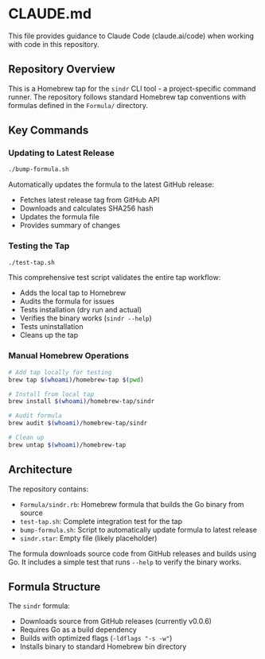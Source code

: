 # CLAUDE.md

This file provides guidance to Claude Code (claude.ai/code) when working with code in this repository.

## Repository Overview

This is a Homebrew tap for the `sindr` CLI tool - a project-specific command runner. The repository follows standard Homebrew tap conventions with formulas defined in the `Formula/` directory.

## Key Commands

### Updating to Latest Release
```bash
./bump-formula.sh
```
Automatically updates the formula to the latest GitHub release:
- Fetches latest release tag from GitHub API
- Downloads and calculates SHA256 hash
- Updates the formula file
- Provides summary of changes

### Testing the Tap
```bash
./test-tap.sh
```
This comprehensive test script validates the entire tap workflow:
- Adds the local tap to Homebrew
- Audits the formula for issues
- Tests installation (dry run and actual)
- Verifies the binary works (`sindr --help`)
- Tests uninstallation
- Cleans up the tap

### Manual Homebrew Operations
```bash
# Add tap locally for testing
brew tap $(whoami)/homebrew-tap $(pwd)

# Install from local tap
brew install $(whoami)/homebrew-tap/sindr

# Audit formula
brew audit $(whoami)/homebrew-tap/sindr

# Clean up
brew untap $(whoami)/homebrew-tap
```

## Architecture

The repository contains:
- `Formula/sindr.rb`: Homebrew formula that builds the Go binary from source
- `test-tap.sh`: Complete integration test for the tap
- `bump-formula.sh`: Script to automatically update formula to latest release
- `sindr.star`: Empty file (likely placeholder)

The formula downloads source code from GitHub releases and builds using Go. It includes a simple test that runs `--help` to verify the binary works.

## Formula Structure

The `sindr` formula:
- Downloads source from GitHub releases (currently v0.0.6)
- Requires Go as a build dependency
- Builds with optimized flags (`-ldflags "-s -w"`)
- Installs binary to standard Homebrew bin directory